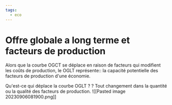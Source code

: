 ```yaml
---
tags:
  - eco
---
```

# Offre globale a long terme et facteurs de production
Alors que la courbe OGCT se déplace en raison de facteurs qui modifient les coûts de production, le OGLT représente:: la capacité potentielle des facteurs de production d'une économie.


Qu'est-ce qui déplace la courbe OGLT ?
?
Tout changement dans la quantité ou la qualité des facteurs de production.
![[Pasted image 20230906081900.png]]
